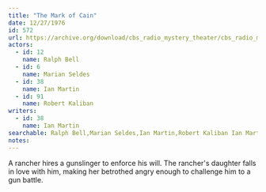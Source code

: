 ```yaml
---
title: "The Mark of Cain"
date: 12/27/1976
id: 572
url: https://archive.org/download/cbs_radio_mystery_theater/cbs_radio_mystery_theater-0551-0600.zip/cbs_radio_mystery_theater-0551-0600%2Fcbsrmt_0572_the_mark_of_cain.mp3
actors:  
  - id: 12
    name: Ralph Bell  
  - id: 6
    name: Marian Seldes  
  - id: 38
    name: Ian Martin  
  - id: 91
    name: Robert Kaliban
writers:  
  - id: 38
    name: Ian Martin
searchable: Ralph Bell,Marian Seldes,Ian Martin,Robert Kaliban Ian Martin
notes:  
---
```

A rancher hires a gunslinger to enforce his will. The rancher's daughter falls in love with him, making her betrothed angry enough to challenge him to a gun battle.